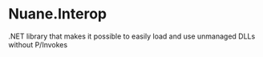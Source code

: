 Nuane.Interop
=============

.NET library that makes it possible to easily load and use unmanaged DLLs without P/Invokes
